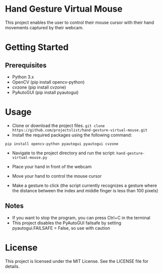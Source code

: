 # Hand Gesture Virtual Mouse
This project enables the user to control their mouse cursor with their hand movements captured by their webcam.

# Getting Started

## Prerequisites
- Python 3.x
- OpenCV (pip install opencv-python)
- cvzone (pip install cvzone)
- PyAutoGUI (pip install pyautogui)

# Usage
- Clone or download the project files.
``git clone https://github.com/projectslist/hand-gesture-virtual-mouse.git
``    
- Install the required packages using the following command:

``pip install opencv-python pyautogui pyautogui cvzone``
- Navigate to the project directory and run the script:
``hand-gesture-virtual-mouse.py``

- Place your hand in front of the webcam
- Move your hand to control the mouse cursor
- Make a gesture to click (the script currently recognizes a gesture where the distance between the index and middle finger is less than 100 pixels)


## Notes
- If you want to stop the program, you can press Ctrl+C in the terminal
- This project disables the PyAutoGUI failsafe by setting pyautogui.FAILSAFE = False, so use with caution


# License
This project is licensed under the MIT License. See the LICENSE file for details.